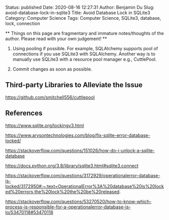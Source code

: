 Status: published
Date: 2020-08-16 12:27:31
Author: Benjamin Du
Slug: avoid-database-lock-in-sqlite3
Title: Avoid Database Lock in SQLite3
Category: Computer Science
Tags: Computer Science, SQLite3, database, lock, connection

**
Things on this page are fragmentary and immature notes/thoughts of the author.
Please read with your own judgement!
**

1. Using pooling if possible. 
    For example, 
    SQLAlchemy supports pool of connections if you use SQLite3 with SQLAlchemy.
    Another way is to manually use SQLite3 with a resource pool manager
    e.g., CuttlePool.

2. Commit changes as soon as possible. 

## Third-party Libraries to Alleviate the Issue 

https://github.com/smitchell556/cuttlepool

## References 

https://www.sqlite.org/lockingv3.html

https://www.arysontechnologies.com/blog/fix-sqlite-error-database-locked/

https://stackoverflow.com/questions/151026/how-do-i-unlock-a-sqlite-database

https://docs.python.org/3.8/library/sqlite3.html#sqlite3.connect

https://stackoverflow.com/questions/3172929/operationalerror-database-is-locked/3172950#:~:text=OperationalError%3A%20database%20is%20locked%20errors,the%20lock%20the%20be%20released.

https://stackoverflow.com/questions/53270520/how-to-know-which-process-is-responsible-for-a-operationalerror-database-is-lo/53470118#53470118

